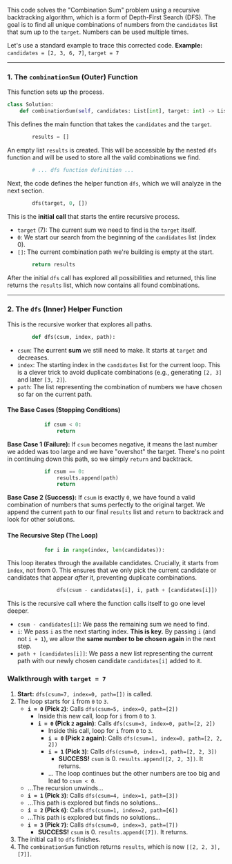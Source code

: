 This code solves the "Combination Sum" problem using a recursive backtracking algorithm, which is a form of Depth-First Search (DFS). The goal is to find all unique combinations of numbers from the `candidates` list that sum up to the `target`. Numbers can be used multiple times.

Let's use a standard example to trace this corrected code.
**Example:** `candidates = [2, 3, 6, 7]`, `target = 7`

---

### **1. The `combinationSum` (Outer) Function**

This function sets up the process.

```python
class Solution:
    def combinationSum(self, candidates: List[int], target: int) -> List[List[int]]:
```
This defines the main function that takes the `candidates` and the `target`.

```python
        results = []
```
An empty list `results` is created. This will be accessible by the nested `dfs` function and will be used to store all the valid combinations we find.

```python
        # ... dfs function definition ...
```
Next, the code defines the helper function `dfs`, which we will analyze in the next section.

```python
        dfs(target, 0, [])
```
This is the **initial call** that starts the entire recursive process.
* `target` (7): The current sum we need to find is the `target` itself.
* `0`: We start our search from the beginning of the `candidates` list (index 0).
* `[]`: The current combination path we're building is empty at the start.

```python
        return results
```
After the initial `dfs` call has explored all possibilities and returned, this line returns the `results` list, which now contains all found combinations.

---

### **2. The `dfs` (Inner) Helper Function**

This is the recursive worker that explores all paths.

```python
        def dfs(csum, index, path):
```
* `csum`: The **c**urrent **sum** we still need to make. It starts at `target` and decreases.
* `index`: The starting index in the `candidates` list for the current loop. This is a clever trick to avoid duplicate combinations (e.g., generating `[2, 3]` and later `[3, 2]`).
* `path`: The list representing the combination of numbers we have chosen so far on the current path.

#### **The Base Cases (Stopping Conditions)**

```python
            if csum < 0:
                return
```
**Base Case 1 (Failure):** If `csum` becomes negative, it means the last number we added was too large and we have "overshot" the target. There's no point in continuing down this path, so we simply `return` and backtrack.

```python
            if csum == 0:
                results.append(path)
                return
```
**Base Case 2 (Success):** If `csum` is exactly `0`, we have found a valid combination of numbers that sums perfectly to the original target. We append the current `path` to our final `results` list and `return` to backtrack and look for other solutions.

#### **The Recursive Step (The Loop)**

```python
            for i in range(index, len(candidates)):
```
This loop iterates through the available candidates. Crucially, it starts from `index`, not from 0. This ensures that we only pick the current candidate or candidates that appear *after* it, preventing duplicate combinations.

```python
                dfs(csum - candidates[i], i, path + [candidates[i]])
```
This is the recursive call where the function calls itself to go one level deeper.
* `csum - candidates[i]`: We pass the remaining sum we need to find.
* `i`: We pass `i` as the next starting index. **This is key.** By passing `i` (and not `i + 1`), we allow the **same number to be chosen again** in the next step.
* `path + [candidates[i]]`: We pass a new list representing the current path with our newly chosen candidate `candidates[i]` added to it.

### **Walkthrough with `target = 7`**

1.  **Start:** `dfs(csum=7, index=0, path=[])` is called.
2.  The loop starts for `i` from `0` to `3`.
    * **`i = 0` (Pick `2`)**: Calls `dfs(csum=5, index=0, path=[2])`
        * Inside this new call, loop for `i` from `0` to `3`.
        * **`i = 0` (Pick `2` again)**: Calls `dfs(csum=3, index=0, path=[2, 2])`
            * Inside this call, loop for `i` from `0` to `3`.
            * **`i = 0` (Pick `2` again)**: Calls `dfs(csum=1, index=0, path=[2, 2, 2])`
            * **`i = 1` (Pick `3`)**: Calls `dfs(csum=0, index=1, path=[2, 2, 3])`
                * **SUCCESS!** `csum` is 0. `results.append([2, 2, 3])`. It returns.
            * ... The loop continues but the other numbers are too big and lead to `csum < 0`.
    * ...The recursion unwinds...
    * **`i = 1` (Pick `3`)**: Calls `dfs(csum=4, index=1, path=[3])`
    * ...This path is explored but finds no solutions...
    * **`i = 2` (Pick `6`)**: Calls `dfs(csum=1, index=2, path=[6])`
    * ...This path is explored but finds no solutions...
    * **`i = 3` (Pick `7`)**: Calls `dfs(csum=0, index=3, path=[7])`
        * **SUCCESS!** `csum` is 0. `results.append([7])`. It returns.
3.  The initial call to `dfs` finishes.
4.  The `combinationSum` function returns `results`, which is now `[[2, 2, 3], [7]]`.